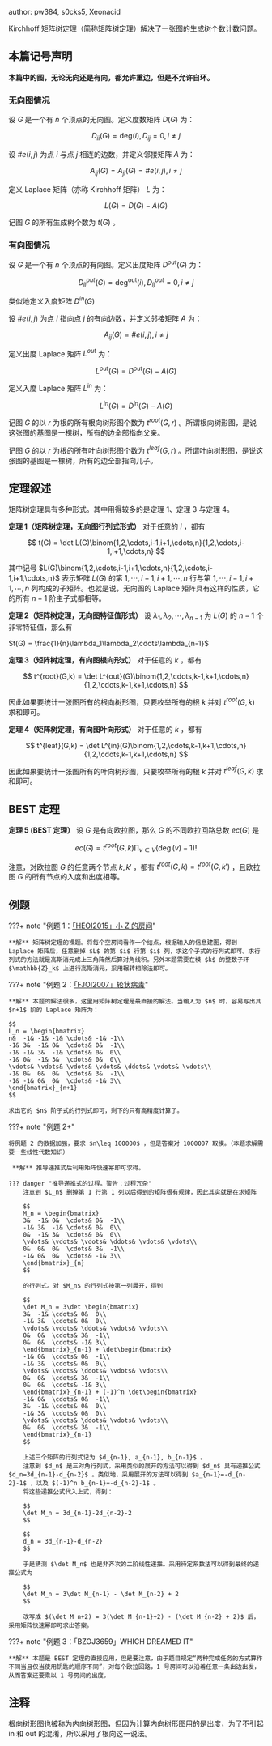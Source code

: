 author: pw384, s0cks5, Xeonacid

Kirchhoff 矩阵树定理（简称矩阵树定理）解决了一张图的生成树个数计数问题。

## 本篇记号声明

 **本篇中的图，无论无向还是有向，都允许重边，但是不允许自环。** 

### 无向图情况

设 $G$ 是一个有 $n$ 个顶点的无向图。定义度数矩阵 $D(G)$ 为：

$$
D_{ii}(G) = \mathrm{deg}(i), D_{ij} = 0, i\neq j
$$

设 $\#e(i,j)$ 为点 $i$ 与点 $j$ 相连的边数，并定义邻接矩阵 $A$ 为：

$$
A_{ij}(G)=A_{ji}(G)=\#e(i,j), i\neq j
$$

定义 Laplace 矩阵（亦称 Kirchhoff 矩阵） $L$ 为：

$$
L(G) = D(G) - A(G)
$$

记图 $G$ 的所有生成树个数为 $t(G)$ 。

### 有向图情况

设 $G$ 是一个有 $n$ 个顶点的有向图。定义出度矩阵 $D^{out}(G)$ 为：

$$
D^{out}_{ii}(G) = \mathrm{deg^{out}}(i), D^{out}_{ij} = 0, i\neq j
$$

类似地定义入度矩阵 $D^{in}(G)$ 

设 $\#e(i,j)$ 为点 $i$ 指向点 $j$ 的有向边数，并定义邻接矩阵 $A$ 为：

$$
A_{ij}(G)=\#e(i,j), i\neq j
$$

定义出度 Laplace 矩阵 $L^{out}$ 为：

$$
L^{out}(G) = D^{out}(G) - A(G)
$$

定义入度 Laplace 矩阵 $L^{in}$ 为：

$$
L^{in}(G) = D^{in}(G) - A(G)
$$

记图 $G$ 的以 $r$ 为根的所有根向树形图个数为 $t^{root}(G,r)$ 。所谓根向树形图，是说这张图的基图是一棵树，所有的边全部指向父亲。

记图 $G$ 的以 $r$ 为根的所有叶向树形图个数为 $t^{leaf}(G,r)$ 。所谓叶向树形图，是说这张图的基图是一棵树，所有的边全部指向儿子。

## 定理叙述

矩阵树定理具有多种形式。其中用得较多的是定理 1、定理 3 与定理 4。

 **定理 1（矩阵树定理，无向图行列式形式）** 对于任意的 $i$ ，都有

$$
t(G) = \det L(G)\binom{1,2,\cdots,i-1,i+1,\cdots,n}{1,2,\cdots,i-1,i+1,\cdots,n}
$$

其中记号 $L(G)\binom{1,2,\cdots,i-1,i+1,\cdots,n}{1,2,\cdots,i-1,i+1,\cdots,n}$ 表示矩阵 $L(G)$ 的第 $1,\cdots,i-1,i+1,\cdots,n$ 行与第 $1,\cdots,i-1,i+1,\cdots,n$ 列构成的子矩阵。也就是说，无向图的 Laplace 矩阵具有这样的性质，它的所有 $n-1$ 阶主子式都相等。

 **定理 2（矩阵树定理，无向图特征值形式）** 设 $\lambda_1, \lambda_2, \cdots, \lambda_{n-1}$ 为 $L(G)$ 的 $n - 1$ 个非零特征值，那么有

 $t(G) = \frac{1}{n}\lambda_1\lambda_2\cdots\lambda_{n-1}$ 

 **定理 3（矩阵树定理，有向图根向形式）** 对于任意的 $k$ ，都有

$$
t^{root}(G,k) = \det L^{out}(G)\binom{1,2,\cdots,k-1,k+1,\cdots,n}{1,2,\cdots,k-1,k+1,\cdots,n}
$$

因此如果要统计一张图所有的根向树形图，只要枚举所有的根 $k$ 并对 $t^{root}(G,k)$ 求和即可。

 **定理 4（矩阵树定理，有向图叶向形式）** 对于任意的 $k$ ，都有

$$
t^{leaf}(G,k) = \det L^{in}(G)\binom{1,2,\cdots,k-1,k+1,\cdots,n}{1,2,\cdots,k-1,k+1,\cdots,n}
$$

因此如果要统计一张图所有的叶向树形图，只要枚举所有的根 $k$ 并对 $t^{leaf}(G,k)$ 求和即可。

## BEST 定理

 **定理 5 (BEST 定理）** 设 $G$ 是有向欧拉图，那么 $G$ 的不同欧拉回路总数 $ec(G)$ 是

$$
ec(G) = t^{root}(G,k)\prod_{v\in V}(\deg (v) - 1)!
$$

注意，对欧拉图 $G$ 的任意两个节点 $k, k'$ ，都有 $t^{root}(G,k)=t^{root}(G,k')$ ，且欧拉图 $G$ 的所有节点的入度和出度相等。

## 例题

???+ note "例题 1：[「HEOI2015」小 Z 的房间](https://loj.ac/problem/2122)"

    **解** 矩阵树定理的裸题。将每个空房间看作一个结点，根据输入的信息建图，得到 Laplace 矩阵后，任意删掉 $L$ 的第 $i$ 行第 $i$ 列，求这个子式的行列式即可。求行列式的方法就是高斯消元成上三角阵然后算对角线积。另外本题需要在模 $k$ 的整数子环 $\mathbb{Z}_k$ 上进行高斯消元，采用辗转相除法即可。

???+ note "例题 2：[「FJOI2007」轮状病毒](https://www.luogu.com.cn/problem/P2144)"

    **解** 本题的解法很多，这里用矩阵树定理是最直接的解法。当输入为 $n$ 时，容易写出其 $n+1$ 阶的 Laplace 矩阵为：
    
    $$
    L_n = \begin{bmatrix}
    n&	-1&	-1&	-1&	\cdots&	-1&	-1\\
    -1&	3&	-1&	0&	\cdots&	0&	-1\\
    -1&	-1&	3&	-1&	\cdots&	0&	0\\
    -1&	0&	-1&	3&	\cdots&	0&	0\\
    \vdots&	\vdots&	\vdots&	\vdots&	\ddots&	\vdots&	\vdots\\
    -1&	0&	0&	0&	\cdots&	3&	-1\\
    -1&	-1&	0&	0&	\cdots&	-1&	3\\
    \end{bmatrix}_{n+1}
    $$
    
    求出它的 $n$ 阶子式的行列式即可，剩下的只有高精度计算了。

???+ note "例题 2+"

    将例题 2 的数据加强，要求 $n\leq 100000$ ，但是答案对 1000007 取模。（本题求解需要一些线性代数知识）
    
     **解** 推导递推式后利用矩阵快速幂即可求得。

    ??? danger "推导递推式的过程。警告：过程冗杂"
        注意到 $L_n$ 删掉第 1 行第 1 列以后得到的矩阵很有规律，因此其实就是在求矩阵
        
        $$
        M_n = \begin{bmatrix}
        3&	-1&	0&	\cdots&	0&	-1\\
        -1&	3&	-1&	\cdots&	0&	0\\
        0&	-1&	3&	\cdots&	0&	0\\
        \vdots&	\vdots&	\vdots&	\ddots&	\vdots&	\vdots\\
        0&	0&	0&	\cdots&	3&	-1\\
        -1&	0&	0&	\cdots&	-1&	3\\
        \end{bmatrix}_{n}
        $$
        
        的行列式。对 $M_n$ 的行列式按第一列展开，得到
        
        $$
        \det M_n = 3\det \begin{bmatrix}
        3&	-1&	\cdots&	0&	0\\
        -1&	3&	\cdots&	0&	0\\
        \vdots&	\vdots&	\ddots&	\vdots&	\vdots\\
        0&	0&	\cdots&	3&	-1\\
        0&	0&	\cdots&	-1&	3\\
        \end{bmatrix}_{n-1} + \det\begin{bmatrix}
        -1&	0&	\cdots&	0&	-1\\
        -1&	3&	\cdots&	0&	0\\
        \vdots&	\vdots&	\ddots&	\vdots&	\vdots\\
        0&	0&	\cdots&	3&	-1\\
        0&	0&	\cdots&	-1&	3\\
        \end{bmatrix}_{n-1} + (-1)^n \det\begin{bmatrix}
        -1&	0&	\cdots&	0&	-1\\
        3&	-1&	\cdots&	0&	0\\
        -1&	3&	\cdots&	0&	0\\
        \vdots&	\vdots&	\ddots&	\vdots&	\vdots\\
        0&	0&	\cdots&	3&	-1\\
        \end{bmatrix}_{n-1}
        $$
        
        上述三个矩阵的行列式记为 $d_{n-1}, a_{n-1}, b_{n-1}$ 。  
        注意到 $d_n$ 是三对角行列式，采用类似的展开的方法可以得到 $d_n$ 具有递推公式 $d_n=3d_{n-1}-d_{n-2}$ 。类似地，采用展开的方法可以得到 $a_{n-1}=-d_{n-2}-1$ ，以及 $(-1)^n b_{n-1}=-d_{n-2}-1$ 。  
        将这些递推公式代入上式，得到：
        
        $$
        \det M_n = 3d_{n-1}-2d_{n-2}-2
        $$
        
        $$
        d_n = 3d_{n-1}-d_{n-2}
        $$
        
        于是猜测 $\det M_n$ 也是非齐次的二阶线性递推。采用待定系数法可以得到最终的递推公式为
        
        $$
        \det M_n = 3\det M_{n-1} - \det M_{n-2} + 2
        $$
        
        改写成 $(\det M_n+2) = 3(\det M_{n-1}+2) - (\det M_{n-2} + 2)$ 后，采用矩阵快速幂即可求出答案。

???+ note "例题 3：「BZOJ3659」WHICH DREAMED IT"

    **解** 本题是 BEST 定理的直接应用，但是要注意，由于题目规定“两种完成任务的方式算作不同当且仅当使用钥匙的顺序不同”，对每个欧拉回路，1 号房间可以沿着任意一条出边出发，从而答案还要乘以 1 号房间的出度。

## 注释

根向树形图也被称为内向树形图，但因为计算内向树形图用的是出度，为了不引起 in 和 out 的混淆，所以采用了根向这一说法。
